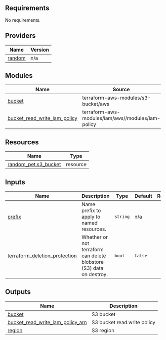 <!-- BEGIN_TF_DOCS -->
## Requirements

No requirements.

## Providers

| Name | Version |
|------|---------|
| <a name="provider_random"></a> [random](#provider\_random) | n/a |

## Modules

| Name | Source | Version |
|------|--------|---------|
| <a name="module_bucket"></a> [bucket](#module\_bucket) | terraform-aws-modules/s3-bucket/aws | ~> 4.0 |
| <a name="module_bucket_read_write_iam_policy"></a> [bucket\_read\_write\_iam\_policy](#module\_bucket\_read\_write\_iam\_policy) | terraform-aws-modules/iam/aws//modules/iam-policy | ~> 5.0 |

## Resources

| Name | Type |
|------|------|
| [random_pet.s3_bucket](https://registry.terraform.io/providers/hashicorp/random/latest/docs/resources/pet) | resource |

## Inputs

| Name | Description | Type | Default | Required |
|------|-------------|------|---------|:--------:|
| <a name="input_prefix"></a> [prefix](#input\_prefix) | Name prefix to apply to named resources. | `string` | n/a | yes |
| <a name="input_terraform_deletion_protection"></a> [terraform\_deletion\_protection](#input\_terraform\_deletion\_protection) | Whether or not terraform can delete blobstore (S3) data on destroy. | `bool` | `false` | no |

## Outputs

| Name | Description |
|------|-------------|
| <a name="output_bucket"></a> [bucket](#output\_bucket) | S3 bucket |
| <a name="output_bucket_read_write_iam_policy_arn"></a> [bucket\_read\_write\_iam\_policy\_arn](#output\_bucket\_read\_write\_iam\_policy\_arn) | S3 bucket read write policy |
| <a name="output_region"></a> [region](#output\_region) | S3 region |
<!-- END_TF_DOCS -->